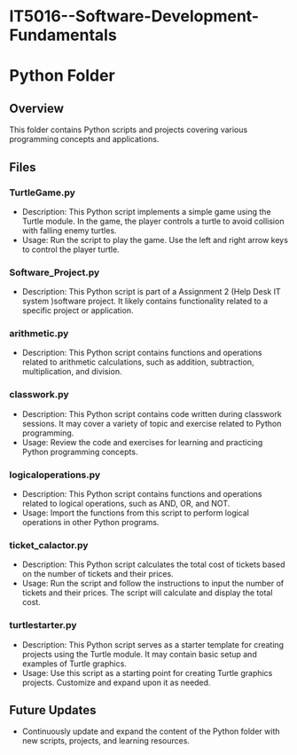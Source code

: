 # IT5016--Software-Development-Fundamentals

# Python Folder

## Overview
This folder contains Python scripts and projects covering various programming concepts and applications.

## Files

### TurtleGame.py
- Description: This Python script implements a simple game using the Turtle module. In the game, the player controls a turtle to avoid collision with falling enemy turtles.
- Usage: Run the script to play the game. Use the left and right arrow keys to control the player turtle.

### Software_Project.py
- Description: This Python script is part of a Assignment 2 (Help Desk IT system )software project. It likely contains functionality related to a specific project or application.


### arithmetic.py
- Description: This Python script contains functions and operations related to arithmetic calculations, such as addition, subtraction, multiplication, and division.


### classwork.py
- Description: This Python script contains code written during classwork sessions. It may cover a variety of topic and exercise related to Python programming.
- Usage: Review the code and exercises for learning and practicing Python programming concepts.

### logicaloperations.py
- Description: This Python script contains functions and operations related to logical operations, such as AND, OR, and NOT.
- Usage: Import the functions from this script to perform logical operations in other Python programs.

### ticket_calactor.py
- Description: This Python script calculates the total cost of tickets based on the number of tickets and their prices.
- Usage: Run the script and follow the instructions to input the number of tickets and their prices. The script will calculate and display the total cost.

### turtlestarter.py
- Description: This Python script serves as a starter template for creating projects using the Turtle module. It may contain basic setup and examples of Turtle graphics.
- Usage: Use this script as a starting point for creating Turtle graphics projects. Customize and expand upon it as needed.

## Future Updates
- Continuously update and expand the content of the Python folder with new scripts, projects, and learning resources.

